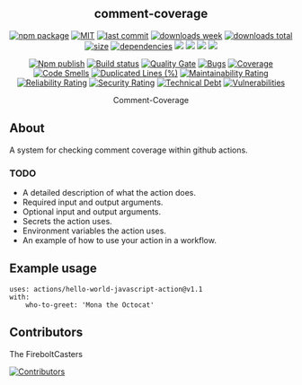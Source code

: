<h2 align="center">
    comment-coverage
</h2>

<p align="center">
  <a href="https://badge.fury.io/js/comment-coverage.svg"><img src="https://badge.fury.io/js/comment-coverage.svg" alt="npm package" /></a>
  <a href="https://img.shields.io/github/license/FireboltCasters/comment-coverage"><img src="https://img.shields.io/github/license/FireboltCasters/comment-coverage" alt="MIT" /></a>
  <a href="https://img.shields.io/github/last-commit/FireboltCasters/comment-coverage?logo=git"><img src="https://img.shields.io/github/last-commit/FireboltCasters/comment-coverage?logo=git" alt="last commit" /></a>
  <a href="https://www.npmjs.com/package/comment-coverage"><img src="https://img.shields.io/npm/dm/comment-coverage.svg" alt="downloads week" /></a>
  <a href="https://www.npmjs.com/package/comment-coverage"><img src="https://img.shields.io/npm/dt/comment-coverage.svg" alt="downloads total" /></a>
  <a href="https://github.com/FireboltCasters/comment-coverage"><img src="https://shields.io/github/languages/code-size/FireboltCasters/comment-coverage" alt="size" /></a>
  <a href="https://david-dm.org/FireboltCasters/comment-coverageg"><img src="https://david-dm.org/FireboltCasters/comment-coverage/status.svg" alt="dependencies" /></a>
  <a href="https://app.fossa.com/projects/git%2Bgithub.com%2FFireboltCasters%2Fcomment-coverage?ref=badge_shield" alt="FOSSA Status"><img src="https://app.fossa.com/api/projects/git%2Bgithub.com%2FFireboltCasters%2Fcomment-coverage.svg?type=shield"/></a>
  <a href="https://github.com/google/gts" alt="Google TypeScript Style"><img src="https://img.shields.io/badge/code%20style-google-blueviolet.svg"/></a>
  <a href="https://shields.io/" alt="Google TypeScript Style"><img src="https://img.shields.io/badge/uses-TypeScript-blue.svg"/></a>
  <a href="https://github.com/marketplace/actions/lint-action"><img src="https://img.shields.io/badge/uses-Lint%20Action-blue.svg"/></a>
</p>

<p align="center">
  <a href="https://github.com/FireboltCasters/comment-coverage/actions/workflows/npmPublish.yml"><img src="https://github.com/FireboltCasters/comment-coverage/actions/workflows/npmPublish.yml/badge.svg" alt="Npm publish" /></a>
  <a href="https://github.com/FireboltCasters/comment-coverage/actions/workflows/linter.yml"><img src="https://github.com/FireboltCasters/comment-coverage/actions/workflows/linter.yml/badge.svg" alt="Build status" /></a>
  <a href="https://sonarcloud.io/dashboard?id=FireboltCasters_comment-coverage"><img src="https://sonarcloud.io/api/project_badges/measure?project=FireboltCasters_comment-coverage&metric=alert_status" alt="Quality Gate" /></a>
  <a href="https://sonarcloud.io/dashboard?id=FireboltCasters_comment-coverage"><img src="https://sonarcloud.io/api/project_badges/measure?project=FireboltCasters_comment-coverage&metric=bugs" alt="Bugs" /></a>
  <a href="https://sonarcloud.io/dashboard?id=FireboltCasters_comment-coverage"><img src="https://sonarcloud.io/api/project_badges/measure?project=FireboltCasters_comment-coverage&metric=coverage" alt="Coverage" /></a>
  <a href="https://sonarcloud.io/dashboard?id=FireboltCasters_comment-coverage"><img src="https://sonarcloud.io/api/project_badges/measure?project=FireboltCasters_comment-coverage&metric=code_smells" alt="Code Smells" /></a>
  <a href="https://sonarcloud.io/dashboard?id=FireboltCasters_comment-coverage"><img src="https://sonarcloud.io/api/project_badges/measure?project=FireboltCasters_comment-coverage&metric=duplicated_lines_density" alt="Duplicated Lines (%)" /></a>
  <a href="https://sonarcloud.io/dashboard?id=FireboltCasters_comment-coverage"><img src="https://sonarcloud.io/api/project_badges/measure?project=FireboltCasters_comment-coverage&metric=sqale_rating" alt="Maintainability Rating" /></a>
  <a href="https://sonarcloud.io/dashboard?id=FireboltCasters_comment-coverage"><img src="https://sonarcloud.io/api/project_badges/measure?project=FireboltCasters_comment-coverage&metric=reliability_rating" alt="Reliability Rating" /></a>
  <a href="https://sonarcloud.io/dashboard?id=FireboltCasters_comment-coverage"><img src="https://sonarcloud.io/api/project_badges/measure?project=FireboltCasters_comment-coverage&metric=security_rating" alt="Security Rating" /></a>
  <a href="https://sonarcloud.io/dashboard?id=FireboltCasters_comment-coverage"><img src="https://sonarcloud.io/api/project_badges/measure?project=FireboltCasters_comment-coverage&metric=sqale_index" alt="Technical Debt" /></a>
  <a href="https://sonarcloud.io/dashboard?id=FireboltCasters_comment-coverage"><img src="https://sonarcloud.io/api/project_badges/measure?project=FireboltCasters_comment-coverage&metric=vulnerabilities" alt="Vulnerabilities" /></a>
</p>

<p align="center">
    Comment-Coverage
</p>

## About

A system for checking comment coverage within github actions.

### TODO

- A detailed description of what the action does.
- Required input and output arguments.
- Optional input and output arguments.
- Secrets the action uses.
- Environment variables the action uses.
- An example of how to use your action in a workflow.

## Example usage
```` 
uses: actions/hello-world-javascript-action@v1.1
with:
    who-to-greet: 'Mona the Octocat'
```` 



## Contributors

The FireboltCasters

<a href="https://github.com/FireboltCasters/comment-coverage"><img src="https://contrib.rocks/image?repo=FireboltCasters/comment-coverage" alt="Contributors" /></a>
